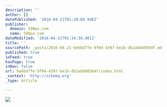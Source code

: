 ```yaml
---
description: ''
author: []
datePublished: '2016-04-21T01:28:09.946Z'
publisher:
  domain: 500px.com
  name: 500px.com
dateModified: '2016-04-21T01:24:38.401Z'
title: ''
sourcePath: _posts/2016-04-21-be6bd7fe-9f04-4397-be1b-db2ab048564f.md
published: true
inFeed: true
hasPage: true
inNav: false
url: be6bd7fe-9f04-4397-be1b-db2ab048564f/index.html
_context: 'http://schema.org'
_type: Article

---
```

![](https://drscdn.500px.org/photo/120414737/m%3D900/8a1b0081f54ffed5266e29ab56c2365c)